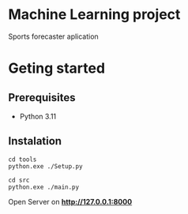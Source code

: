 # Machine Learning project

Sports forecaster aplication

# Geting started

## Prerequisites
- Python 3.11

## Instalation

```
cd tools
python.exe ./Setup.py

cd src
python.exe ./main.py
```

Open Server on __http://127.0.0.1:8000__